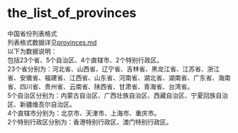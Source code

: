 # the_list_of_provinces
中国省份列表格式  
列表格式数据详见[provinces.md](https://github.com/Maojuan-lang/the_list_of_provinces/blob/main/province.md)  
以下为数据说明：  
包括23个省、5个自治区、4个直辖市、2个特别行政区。  
23个省分别为：河北省、山西省、辽宁省、吉林省、黑龙江省、江苏省、浙江省、安徽省、福建省、江西省、山东省、河南省、湖北省、湖南省、广东省、海南省、四川省、贵州省、云南省、陕西省、甘肃省、青海省、台湾省。  
5个自治区分别为：内蒙古自治区、广西壮族自治区、西藏自治区、宁夏回族自治区、新疆维吾尔自治区。  
4个直辖市分别为：北京市、天津市、上海市、重庆市。  
2个特别行政区分别为：香港特别行政区、澳门特别行政区。
